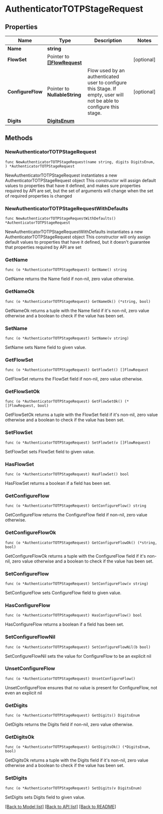 # AuthenticatorTOTPStageRequest

## Properties

Name | Type | Description | Notes
------------ | ------------- | ------------- | -------------
**Name** | **string** |  | 
**FlowSet** | Pointer to [**[]FlowRequest**](FlowRequest.md) |  | [optional] 
**ConfigureFlow** | Pointer to **NullableString** | Flow used by an authenticated user to configure this Stage. If empty, user will not be able to configure this stage. | [optional] 
**Digits** | [**DigitsEnum**](DigitsEnum.md) |  | 

## Methods

### NewAuthenticatorTOTPStageRequest

`func NewAuthenticatorTOTPStageRequest(name string, digits DigitsEnum, ) *AuthenticatorTOTPStageRequest`

NewAuthenticatorTOTPStageRequest instantiates a new AuthenticatorTOTPStageRequest object
This constructor will assign default values to properties that have it defined,
and makes sure properties required by API are set, but the set of arguments
will change when the set of required properties is changed

### NewAuthenticatorTOTPStageRequestWithDefaults

`func NewAuthenticatorTOTPStageRequestWithDefaults() *AuthenticatorTOTPStageRequest`

NewAuthenticatorTOTPStageRequestWithDefaults instantiates a new AuthenticatorTOTPStageRequest object
This constructor will only assign default values to properties that have it defined,
but it doesn't guarantee that properties required by API are set

### GetName

`func (o *AuthenticatorTOTPStageRequest) GetName() string`

GetName returns the Name field if non-nil, zero value otherwise.

### GetNameOk

`func (o *AuthenticatorTOTPStageRequest) GetNameOk() (*string, bool)`

GetNameOk returns a tuple with the Name field if it's non-nil, zero value otherwise
and a boolean to check if the value has been set.

### SetName

`func (o *AuthenticatorTOTPStageRequest) SetName(v string)`

SetName sets Name field to given value.


### GetFlowSet

`func (o *AuthenticatorTOTPStageRequest) GetFlowSet() []FlowRequest`

GetFlowSet returns the FlowSet field if non-nil, zero value otherwise.

### GetFlowSetOk

`func (o *AuthenticatorTOTPStageRequest) GetFlowSetOk() (*[]FlowRequest, bool)`

GetFlowSetOk returns a tuple with the FlowSet field if it's non-nil, zero value otherwise
and a boolean to check if the value has been set.

### SetFlowSet

`func (o *AuthenticatorTOTPStageRequest) SetFlowSet(v []FlowRequest)`

SetFlowSet sets FlowSet field to given value.

### HasFlowSet

`func (o *AuthenticatorTOTPStageRequest) HasFlowSet() bool`

HasFlowSet returns a boolean if a field has been set.

### GetConfigureFlow

`func (o *AuthenticatorTOTPStageRequest) GetConfigureFlow() string`

GetConfigureFlow returns the ConfigureFlow field if non-nil, zero value otherwise.

### GetConfigureFlowOk

`func (o *AuthenticatorTOTPStageRequest) GetConfigureFlowOk() (*string, bool)`

GetConfigureFlowOk returns a tuple with the ConfigureFlow field if it's non-nil, zero value otherwise
and a boolean to check if the value has been set.

### SetConfigureFlow

`func (o *AuthenticatorTOTPStageRequest) SetConfigureFlow(v string)`

SetConfigureFlow sets ConfigureFlow field to given value.

### HasConfigureFlow

`func (o *AuthenticatorTOTPStageRequest) HasConfigureFlow() bool`

HasConfigureFlow returns a boolean if a field has been set.

### SetConfigureFlowNil

`func (o *AuthenticatorTOTPStageRequest) SetConfigureFlowNil(b bool)`

 SetConfigureFlowNil sets the value for ConfigureFlow to be an explicit nil

### UnsetConfigureFlow
`func (o *AuthenticatorTOTPStageRequest) UnsetConfigureFlow()`

UnsetConfigureFlow ensures that no value is present for ConfigureFlow, not even an explicit nil
### GetDigits

`func (o *AuthenticatorTOTPStageRequest) GetDigits() DigitsEnum`

GetDigits returns the Digits field if non-nil, zero value otherwise.

### GetDigitsOk

`func (o *AuthenticatorTOTPStageRequest) GetDigitsOk() (*DigitsEnum, bool)`

GetDigitsOk returns a tuple with the Digits field if it's non-nil, zero value otherwise
and a boolean to check if the value has been set.

### SetDigits

`func (o *AuthenticatorTOTPStageRequest) SetDigits(v DigitsEnum)`

SetDigits sets Digits field to given value.



[[Back to Model list]](../README.md#documentation-for-models) [[Back to API list]](../README.md#documentation-for-api-endpoints) [[Back to README]](../README.md)


